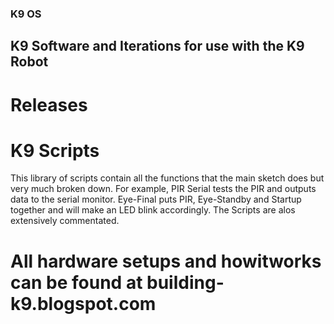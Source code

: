 ### K9 OS
## K9 Software and Iterations for use with the K9 Robot
# Releases

# K9 Scripts

This library of scripts contain all the functions that the main sketch does but very much broken down. For example, PIR Serial tests the PIR and outputs data to the serial monitor. Eye-Final puts PIR, Eye-Standby and Startup together and will make an LED blink accordingly.
The Scripts are alos extensively commentated.

# All hardware setups and howitworks can be found at building-k9.blogspot.com


